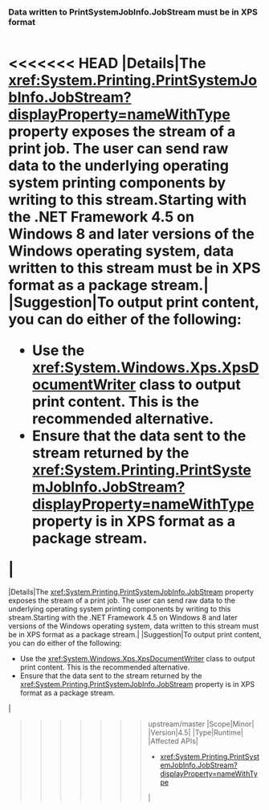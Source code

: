 ### Data written to PrintSystemJobInfo.JobStream must be in XPS format

|   |   |
|---|---|
<<<<<<< HEAD
|Details|The <xref:System.Printing.PrintSystemJobInfo.JobStream?displayProperty=nameWithType> property exposes the stream of a print job. The user can send raw data to the underlying operating system printing components by writing to this stream.Starting with the .NET Framework 4.5 on Windows 8 and later versions of the Windows operating system, data written to this stream must be in XPS format as a package stream.|
|Suggestion|To output print content, you can do either of the following:<ul><li>Use the <xref:System.Windows.Xps.XpsDocumentWriter> class to output print content. This is the recommended alternative.</li><li>Ensure that the data sent to the stream returned by the <xref:System.Printing.PrintSystemJobInfo.JobStream?displayProperty=nameWithType> property is in XPS format as a package stream.</li></ul>|
=======
|Details|The <xref:System.Printing.PrintSystemJobInfo.JobStream> property exposes the stream of a print job. The user can send raw data to the underlying operating system printing components by writing to this stream.Starting with the .NET Framework 4.5 on Windows 8 and later versions of the Windows operating system, data written to this stream must be in XPS format as a package stream.|
|Suggestion|To output print content, you can do either of the following:<ul><li>Use the <xref:System.Windows.Xps.XpsDocumentWriter> class to output print content. This is the recommended alternative.</li><li>Ensure that the data sent to the stream returned by the <xref:System.Printing.PrintSystemJobInfo.JobStream> property is in XPS format as a package stream.</li></ul>|
>>>>>>> upstream/master
|Scope|Minor|
|Version|4.5|
|Type|Runtime|
|Affected APIs|<ul><li><xref:System.Printing.PrintSystemJobInfo.JobStream?displayProperty=nameWithType></li></ul>|

